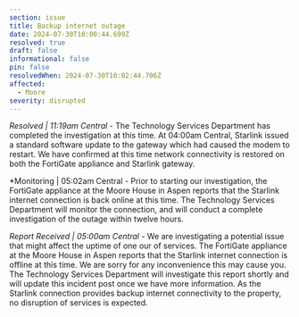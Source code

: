 ```yaml
---
section: issue
title: Backup internet outage
date: 2024-07-30T10:00:44.699Z
resolved: true
draft: false
informational: false
pin: false
resolvedWhen: 2024-07-30T10:02:44.706Z
affected:
  - Moore
severity: disrupted
---
```

*Resolved | 11:19am Central* - The Technology Services Department has completed the investigation at this time. At 04:00am Central, Starlink issued a standard software update to the gateway which had caused the modem to restart. We have confirmed at this time network connectivity is restored on both the FortiGate appliance and Starlink gateway.

*Monitoring | 05:02am Central - Prior to starting our investigation, the FortiGate appliance at the Moore House in Aspen reports that the Starlink internet connection is back online at this time. The Technology Services Department will monitor the connection, and will conduct a complete investigation of the outage within twelve hours.

*Report Received | 05:00am Central* - We are investigating a potential issue that might affect the uptime of one our of services. The FortiGate appliance at the Moore House in Aspen reports that the Starlink internet connection is offline at this time. We are sorry for any inconvenience this may cause you. The Technology Services Department will investigate this report shortly and will update this incident post once we have more information. As the Starlink connection provides backup internet connectivity to the property, no disruption of services is expected.